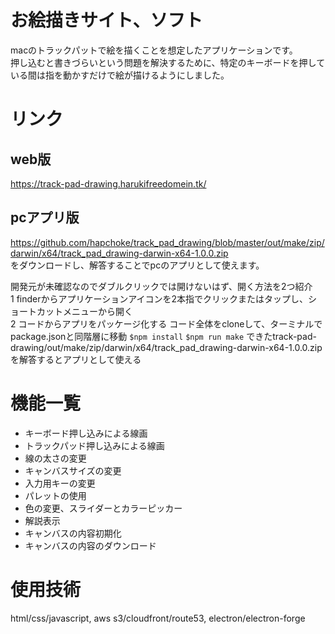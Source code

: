 # お絵描きサイト、ソフト
macのトラックパットで絵を描くことを想定したアプリケーションです。  
押し込むと書きづらいという問題を解決するために、特定のキーボードを押している間は指を動かすだけで絵が描けるようにしました。
# リンク
## web版
https://track-pad-drawing.harukifreedomein.tk/
## pcアプリ版
https://github.com/hapchoke/track_pad_drawing/blob/master/out/make/zip/darwin/x64/track_pad_drawing-darwin-x64-1.0.0.zip  
をダウンロードし、解答することでpcのアプリとして使えます。

開発元が未確認なのでダブルクリックでは開けないはず、開く方法を2つ紹介  
1 finderからアプリケーションアイコンを2本指でクリックまたはタップし、ショートカットメニューから開く  
    2 コードからアプリをパッケージ化する
        コード全体をcloneして、ターミナルでpackage.jsonと同階層に移動
        `$npm install`
        `$npm run make`
        できたtrack-pad-drawing/out/make/zip/darwin/x64/track_pad_drawing-darwin-x64-1.0.0.zipを解答するとアプリとして使える
# 機能一覧
- キーボード押し込みによる線画
- トラックパッド押し込みによる線画
- 線の太さの変更
- キャンバスサイズの変更
- 入力用キーの変更
- パレットの使用
- 色の変更、スライダーとカラーピッカー
- 解説表示
- キャンバスの内容初期化
- キャンバスの内容のダウンロード
# 使用技術
html/css/javascript, aws s3/cloudfront/route53, electron/electron-forge
